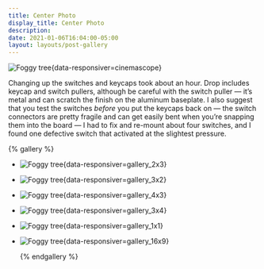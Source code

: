 ```yaml
---
title: Center Photo
display_title: Center Photo
description:
date: 2021-01-06T16:04:00-05:00
layout: layouts/post-gallery
---
```


![Foggy tree](DSCF1433.jpg "more horizontal"){data-responsiver=cinemascope}

Changing up the switches and keycaps took about an hour. Drop includes keycap and switch pullers, although be careful with the switch puller — it’s metal and can scratch the finish on the aluminum baseplate. I also suggest that you test the switches _before_ you put the keycaps back on — the switch connectors are pretty fragile and can get easily bent when you’re snapping them into the board — I had to fix and re-mount about four switches, and I found one defective switch that activated at the slightest pressure.

{% gallery %}

- ![Foggy tree](DSCF1432.jpg "vertically"){data-responsiver=gallery_2x3}
- ![Foggy tree](DSCF1431.jpg "more horizontal"){data-responsiver=gallery_3x2}
- ![Foggy tree](lobster-kids.jpg "grandkids"){data-responsiver=gallery_4x3}
- ![Foggy tree](opa-soph.jpg "beach day"){data-responsiver=gallery_3x4}
- ![Foggy tree](square.jpg "square"){data-responsiver=gallery_1x1}
- ![Foggy tree](christmas.jpg "family"){data-responsiver=gallery_16x9}

  {% endgallery %}
